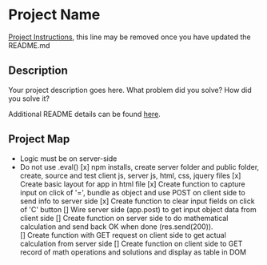# Project Name

[Project Instructions](./INSTRUCTIONS.md), this line may be removed once you have updated the README.md

## Description

Your project description goes here. What problem did you solve? How did you solve it?

Additional README details can be found [here](https://github.com/PrimeAcademy/readme-template/blob/master/README.md).


## Project Map
* Logic must be on server-side
* Do not use .eval() 
[x] npm installs, create server folder and public folder, create, source and test client js, server js, html, css, jquery files
[x] Create basic layout for app in html file
[x] Create function to capture input on click of '=', bundle as object and use POST on client side to send info to server side
[x] Create function to clear input fields on click of 'C' button
[] Wire server side (app.post) to get input object data from client side
[] Create function on server side to do mathematical calculation and send back OK when done (res.send(200)).  
[] Create function with GET request on client side to get actual calculation from server side
[] Create function on client side to GET record of math operations and solutions and display as table in DOM